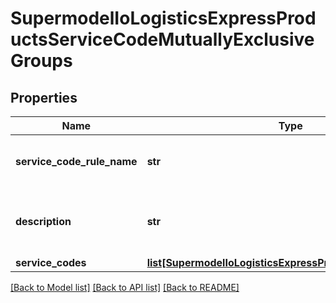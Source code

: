# SupermodelIoLogisticsExpressProductsServiceCodeMutuallyExclusiveGroups

## Properties
Name | Type | Description | Notes
------------ | ------------- | ------------- | -------------
**service_code_rule_name** | **str** | Mutually exclusive serviceCode group name | [optional] 
**description** | **str** | Mutually exclusive serviceCode group description | [optional] 
**service_codes** | [**list[SupermodelIoLogisticsExpressProductsServiceCodes]**](SupermodelIoLogisticsExpressProductsServiceCodes.md) |  | [optional] 

[[Back to Model list]](../README.md#documentation-for-models) [[Back to API list]](../README.md#documentation-for-api-endpoints) [[Back to README]](../README.md)


